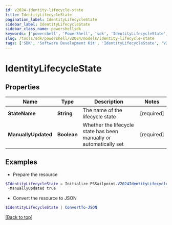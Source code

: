 ```yaml
---
id: v2024-identity-lifecycle-state
title: IdentityLifecycleState
pagination_label: IdentityLifecycleState
sidebar_label: IdentityLifecycleState
sidebar_class_name: powershellsdk
keywords: ['powershell', 'PowerShell', 'sdk', 'IdentityLifecycleState', 'V2024IdentityLifecycleState'] 
slug: /tools/sdk/powershell/v2024/models/identity-lifecycle-state
tags: ['SDK', 'Software Development Kit', 'IdentityLifecycleState', 'V2024IdentityLifecycleState']
---
```



# IdentityLifecycleState

## Properties

Name | Type | Description | Notes
------------ | ------------- | ------------- | -------------
**StateName** | **String** | The name of the lifecycle state | [required]
**ManuallyUpdated** | **Boolean** | Whether the lifecycle state has been manually or automatically set | [required]

## Examples

- Prepare the resource
```powershell
$IdentityLifecycleState = Initialize-PSSailpoint.V2024IdentityLifecycleState  -StateName active `
 -ManuallyUpdated true
```

- Convert the resource to JSON
```powershell
$IdentityLifecycleState | ConvertTo-JSON
```


[[Back to top]](#) 

